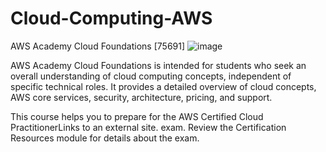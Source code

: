 # Cloud-Computing-AWS
AWS Academy Cloud Foundations [75691]
![image](https://github.com/Bbek10/Cloud-Computing-AWS/assets/68500885/bbe660cb-7b47-4c3a-9680-0d5b0424e922)

AWS Academy Cloud Foundations is intended for students who seek an overall understanding of cloud computing concepts, independent of specific technical roles. It provides a detailed overview of cloud concepts, AWS core services, security, architecture, pricing, and support.

This course helps you to prepare for the AWS Certified Cloud PractitionerLinks to an external site. exam. Review the Certification Resources module for details about the exam.
